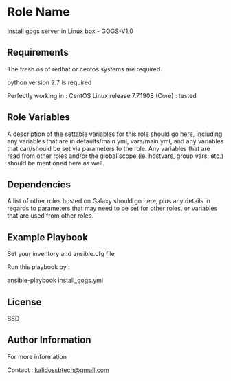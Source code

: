 Role Name
=========

Install gogs server in Linux box - GOGS-V1.0

Requirements
------------

The fresh os of redhat or centos systems are required.

python version 2.7 is required

Perfectly working in : CentOS Linux release 7.7.1908 (Core) : tested

Role Variables
--------------

A description of the settable variables for this role should go here, including any variables that are in defaults/main.yml, vars/main.yml, and any variables that can/should be set via parameters to the role. Any variables that are read from other roles and/or the global scope (ie. hostvars, group vars, etc.) should be mentioned here as well.

Dependencies
------------

A list of other roles hosted on Galaxy should go here, plus any details in regards to parameters that may need to be set for other roles, or variables that are used from other roles.

Example Playbook
----------------
Set your inventory and ansible.cfg file

Run this playbook by :

ansible-playbook install_gogs.yml


License
-------

BSD

Author Information
------------------

For more information 

Contact : kalidossbtech@gmail.com
